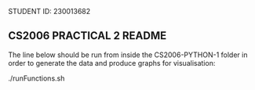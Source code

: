 STUDENT ID: 230013682

CS2006 PRACTICAL 2 README
---------------------------

The line below should be run from inside the CS2006-PYTHON-1 folder in order to generate the data and produce graphs for visualisation:

./runFunctions.sh